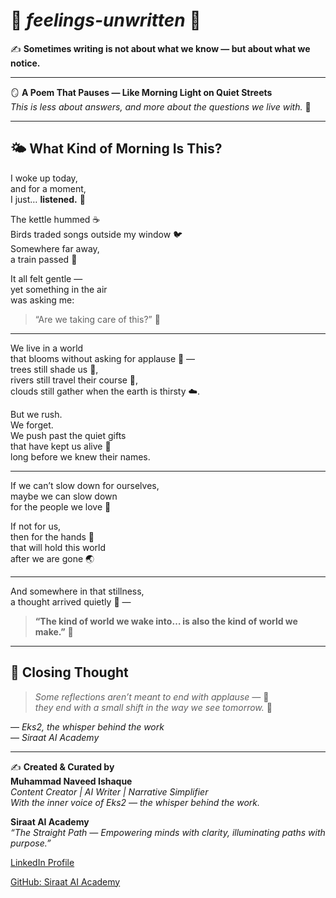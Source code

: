 # 🌿 *feelings-unwritten* 🌿

✍️ **Sometimes writing is not about what we know — but about what we notice.**

---

🪞 **A Poem That Pauses — Like Morning Light on Quiet Streets**  
_This is less about answers, and more about the questions we live with._ 🌸

---

## 🌤️ **What Kind of Morning Is This?**

I woke up today,  
and for a moment,  
I just… **listened.** 🍃

The kettle hummed ☕  
Birds traded songs outside my window 🐦  
Somewhere far away,  
a train passed 🚉

It all felt gentle —  
yet something in the air  
was asking me:

> “Are we taking care of this?” 🌱

---

We live in a world  
that blooms without asking for applause 🌷 —  
trees still shade us 🌳,  
rivers still travel their course 🌊,  
clouds still gather when the earth is thirsty ☁️.

But we rush.  
We forget.  
We push past the quiet gifts  
that have kept us alive 🌺  
long before we knew their names.

---

If we can’t slow down for ourselves,  
maybe we can slow down  
for the people we love 💞

If not for us,  
then for the hands 👐  
that will hold this world  
after we are gone 🌏

---

And somewhere in that stillness,  
a thought arrived quietly 💫 —

> **“The kind of world we wake into… is also the kind of world we make.”** 🌼

---

## 🌙 **Closing Thought**

> _Some reflections aren’t meant to end with applause —_ 👏  
> _they end with a small shift in the way we see tomorrow._ 🌄

— *Eks2, the whisper behind the work*  
— *Siraat AI Academy*

---

✍️ **Created & Curated by**  
**Muhammad Naveed Ishaque**  
_Content Creator | AI Writer | Narrative Simplifier_  
_With the inner voice of Eks2 — the whisper behind the work._

**Siraat AI Academy**  
_“The Straight Path — Empowering minds with clarity, illuminating paths with purpose.”_

[LinkedIn Profile](https://www.linkedin.com/in/muhammad-naveed-ishaque-68b638279/)

[GitHub: Siraat AI Academy](https://github.com/siraat-ai-academy)

